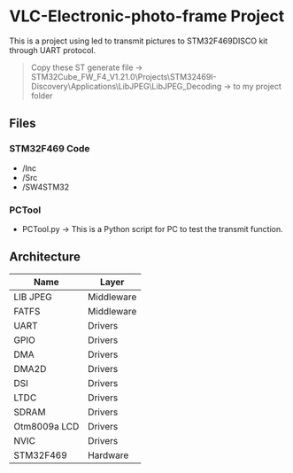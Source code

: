 # VLC-Electronic-photo-frame Project

This is a project using led to transmit pictures to STM32F469DISCO kit through UART protocol.

> Copy these ST generate file -> STM32Cube_FW_F4_V1.21.0\Projects\STM32469I-Discovery\Applications\LibJPEG\LibJPEG_Decoding -> to my project folder

## Files

### STM32F469 Code

- /Inc
- /Src
- /SW4STM32

### PCTool

- PCTool.py -> This is a Python script for PC to test the transmit function.

## Architecture

|Name|Layer|
|---|---|
|LIB JPEG    |Middleware|
|FATFS       |Middleware|
|UART        |Drivers|
|GPIO        |Drivers|
|DMA         |Drivers|
|DMA2D       |Drivers|
|DSI         |Drivers|
|LTDC        |Drivers|
|SDRAM       |Drivers|
|Otm8009a LCD|Drivers|
|NVIC        |Drivers|
|STM32F469   |Hardware|

